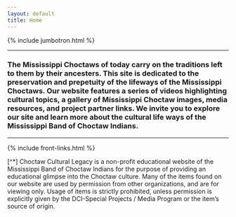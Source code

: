 ```yaml
---
layout: default
title: Home
---
```


{% include jumbotron.html %}

<hr class = "border border-dark border-2 opacity-100">

### The Mississippi Choctaws of today carry on the traditions left to them by their ancesters.  This site is dedicated to the preservation and prepetuity of the lifeways of the Mississippi Choctaws.  Our website features a series of videos highlighting cultural topics, a gallery of Mississippi Choctaw images, media resources, and project partner links. We invite you to explore our site and learn more about the cultural life ways of the Mississippi Band of Choctaw Indians.

<hr class = "border border-dark border-2 opacity-100">

{% include front-links.html %}

[^*] Choctaw Cultural Legacy is a non-profit educational website of the Mississippi Band of Choctaw Indians for the purpose of providing an educational glimpse into the Choctaw culture.  Many of the items found on our website are used by permission from other organizations, and are for viewing only.  Usage of items is strictly prohibited, unless permission is explicitly given by the DCI-Special Projects / Media Program or the item’s source of origin.
